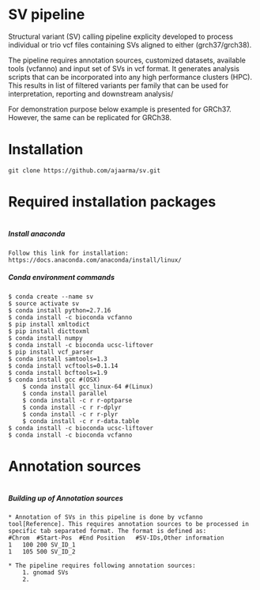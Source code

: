 # SV pipeline

Structural variant (SV) calling pipeline explicity developed to process individual or trio vcf files containing SVs aligned to either (grch37/grch38).

The pipeline requires annotation sources, customized datasets, available tools (vcfanno) and input set of SVs in vcf format. It generates analysis scripts that can be incorporated into any high performance clusters (HPC). This results in list of filtered variants per family that can be used for interpretation, reporting and downstream analysis/

For demonstration purpose below example is presented for GRCh37. However, the same can be replicated for GRCh38.

# Installation
	git clone https://github.com/ajaarma/sv.git
	
#
# Required installation packages
#

##### Install anaconda  #####
	Follow this link for installation: https://docs.anaconda.com/anaconda/install/linux/

##### Conda environment commands ##########

	$ conda create --name sv
	$ source activate sv
	$ conda install python=2.7.16
	$ conda install -c bioconda vcfanno
	$ pip install xmltodict
	$ pip install dicttoxml
	$ conda install numpy
	$ conda install -c bioconda ucsc-liftover
	$ pip install vcf_parser
	$ conda install samtools=1.3
	$ conda install vcftools=0.1.14
	$ conda install bcftools=1.9
	$ conda install gcc #(OSX)
        $ conda install gcc_linux-64 #(Linux)
        $ conda install parallel
        $ conda install -c r r-optparse
        $ conda install -c r r-dplyr
        $ conda install -c r r-plyr
        $ conda install -c r r-data.table
	$ conda install -c bioconda ucsc-liftover
	$ conda install -c bioconda vcfanno

#
# Annotation sources
#

##### Building up of Annotation sources ############
	* Annotation of SVs in this pipeline is done by vcfanno tool[Reference]. This requires annotation sources to be processed in specific tab separated format. The format is defined as:
	#Chrom	#Start-Pos	#End Position	#SV-IDs,Other information
	1	100	200	SV_ID_1
	1	105	500	SV_ID_2 

	* The pipeline requires following annotation sources:
		1. gnomad SVs
		2. 

					

